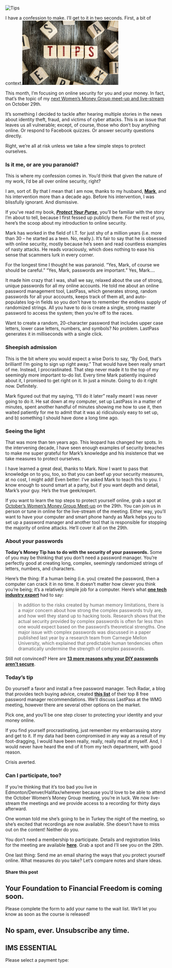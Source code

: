![Tips](https://yourfinanciallaunchpad.com/wp-content/uploads/elementor/thumbs/iStock-826041452-qdc6covn77i5onoruu2sdv9i1d1lj94jl1hc1ccih4.jpg "Tips")

I have a confession to make. I’ll get to it in two seconds. First, a bit of context.![](attachments/iStock-826041452-300x200.jpg)

This month, I’m focusing on online security for you and your money. In fact, that’s the topic of my [next Women’s Money Group meet-up and live-stream](https://yflmainprod.wpengine.com/events/october-29-2019-womens-money-group-meeting/) on October 29th.

It’s something I decided to tackle after hearing multiple stories in the news about identity theft, fraud, and victims of cyber attacks. This is an issue that leaves us all vulnerable; except, of course, those who don’t buy anything online. Or respond to Facebook quizzes. Or answer security questions directly.

Right, we’re all at risk unless we take a few simple steps to protect ourselves.

### Is it me, or are you paranoid?

This is where my confession comes in. You’d think that given the nature of my work, I’d be all over online security, right?

I am, sort of. By that I mean that I am now, thanks to my husband, **[Mark](https://yflmainprod.wpengine.com/2016/03/my-story-of-starting-over-the-cbc-edition/)**, and his intervention more than a decade ago. Before his intervention, I was blissfully ignorant. And dismissive.

If you’ve read my book, **[*Protect Your Purse*](https://yflmainprod.wpengine.com/store/book/)**, you’ll be familiar with the story I’m about to tell, because I first fessed up publicly there. For the rest of you, here’s the scoop about my introduction to online security.

Mark has worked in the field of I.T. for just shy of a million years (i.e. more than 30 – he started as a teen. No, really.). It’s fair to say that he is obsessed with online security, mostly because he’s seen and read countless examples of nasty attacks. He reads voraciously, which does nothing to ease his sense that scammers lurk in every corner.

For the longest time I thought he was paranoid. “Yes, Mark, of course we should be careful.” “Yes, Mark, passwords are important.” Yes, Mark….

It made him crazy that I was, shall we say, relaxed about the use of strong, unique passwords for all my online accounts. He told me about an online password management tool, LastPass, which generates strong, random passwords for all your accounts, keeps track of them all, and auto-populates log-in fields so you don’t have to remember the endless supply of randomized strings. All you have to do is create a single, strong master password to access the system; then you’re off to the races.

Want to create a random, 20-character password that includes upper case letters, lower case letters, numbers, and symbols? No problem. LastPass generates it in milliseconds with a single click.

### Sheepish admission

This is the bit where you would expect a wise Doris to say, “By God, that’s brilliant! I’m going to sign up right away.” That would have been really smart of me. Instead, I procrastinated. That step never made it to the top of my seemingly more important to-do list. Every time Mark patiently inquired about it, I promised to get right on it. In just a minute. Going to do it right now. Definitely.

Mark figured out that my saying, “I’ll do it later” really meant I was never going to do it. He sat down at my computer, set up LastPass in a matter of minutes, spent another handful of minutes showing me how to use it, then waited patiently for me to admit that it was a) ridiculously easy to set up, and b) something I should have done a long time ago.

### Seeing the light

That was more than ten years ago. This leopard has changed her spots. In the intervening decade, I have seen enough examples of security breaches to make me super grateful for Mark’s knowledge and his insistence that we take measures to protect ourselves.

I have learned a great deal, thanks to Mark. Now I want to pass that knowledge on to you, too, so that you can beef up your security measures, at no cost, I might add! Even better: I’ve asked Mark to teach this to you. I know enough to sound smart at a party, but if you want depth and detail, Mark’s your guy. He’s the true geek/expert.

If you want to learn the top steps to protect yourself online, grab a spot at [October’s Women’s Money Group Meet-up](https://yflmainprod.wpengine.com/events/october-29-2019-womens-money-group-meeting/) on the 29th. You can join us in person or tune in online for the live-stream of the meeting. Either way, you’ll want to have your computer and smart phone handy as Mark helps you to set up a password manager and another tool that is responsible for stopping the majority of online attacks. He’ll cover it all on the 29th.

### About your passwords

**Today’s Money Tip has to do with the security of your passwords.** Some of you may be thinking that you don’t need a password manager. You’re perfectly good at creating long, complex, seemingly randomized strings of letters, numbers, and characters.

Here’s the thing: If a human being (i.e. you) created the password, then a computer can crack it in no time. It doesn’t matter how clever you think you’re being; it’s a relatively simple job for a computer. Here’s what **[one tech industry expert](https://www.inc.com/joseph-steinberg/why-your-complex-passwords-might-not-be-as-secure-as-you-think.html)** had to say:

> In addition to the risks created by human memory limitations, there is a major concern about how strong the complex passwords truly are, and how well they stand up to hacking tools. Research shows that the actual security provided by complex passwords is often far less than one would expect based on the password’s theoretical strengths. One major issue with complex passwords was discussed in a paper published last year by a research team from Carnegie Mellon University, which explained that predictable human tendencies often dramatically undermine the strength of complex passwords.

Still not convinced? Here are **[13 more reasons why your DIY passwords aren’t secure](https://www.nexusgroup.com/blog/why-passwords-are-not-secure/)**.

### Today’s tip

Do yourself a favor and install a free password manager. Tech Radar, a blog that provides tech buying advice, created **[this list](https://www.techradar.com/news/free-password-manager)** of their top 8 free password manager recommendations. We’ll discuss LastPass at the WMG meeting, however there are several other options on the market.

Pick one, and you’ll be one step closer to protecting your identity and your money online.

If you find yourself procrastinating, just remember my embarrassing story and get to it. If my data had been compromised in any way as a result of my foot-dragging, I would have been really, really, really mad at myself. And, I would never have heard the end of it from my tech department, with good reason.

Crisis averted.

### Can I participate, too?

If you’re thinking that it’s too bad you live in Edmonton/Denver/Halifax/wherever because you’d love to be able to attend the October Women’s Money Group meeting, you’re in luck. We now live-stream the meetings and we provide access to a recording for thirty days afterward.

One woman told me she’s going to be in Turkey the night of the meeting, so she’s excited that recordings are now available. She doesn’t have to miss out on the content! Neither do you.

You don’t need a membership to participate. Details and registration links for the meeting are available **[here](https://www.eventbrite.ca/e/online-security-for-your-money-and-your-identity-womens-money-group-tickets-72248504221?aff=ebdssbdestsearch)**. Grab a spot and I’ll see you on the 29th.

One last thing: Send me an email sharing the ways that you protect yourself online. What measures do you take? Let’s compare notes and share ideas.

#### Share this post

## Your Foundation to Financial Freedom is coming soon.

Please complete the form to add your name to the wait list. We’ll let you know as soon as the course is released!

## No spam, ever. Unsubscribe any time.

## IMS ESSENTIAL

Please select a payment type: